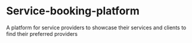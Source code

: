 # Service-booking-platform
A platform for service providers to showcase their services and clients to find their preferred providers
